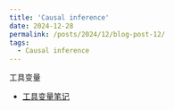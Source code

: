 ```yaml
---
title: 'Causal inference'
date: 2024-12-28
permalink: /posts/2024/12/blog-post-12/
tags:
  - Causal inference
---
```

工具变量
- [工具变量笔记](https://blog.csdn.net/weixin_39875181/article/details/144792356?fromshare=blogdetail&sharetype=blogdetail&sharerId=144792356&sharerefer=PC&sharesource=weixin_39875181&sharefrom=from_link)

